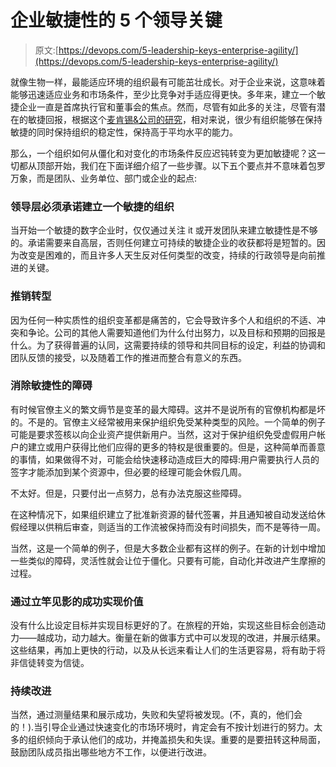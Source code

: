# 企业敏捷性的 5 个领导关键

> 原文:[https://devops.com/5-leadership-keys-enterprise-agility/](https://devops.com/5-leadership-keys-enterprise-agility/)

就像生物一样，最能适应环境的组织最有可能茁壮成长。对于企业来说，这意味着能够迅速适应业务和市场条件，至少比竞争对手适应得更快。多年来，建立一个敏捷企业一直是首席执行官和董事会的焦点。然而，尽管有如此多的关注，尽管有潜在的敏捷回报，根据这个[麦肯锡&公司的研究](http://www.mckinsey.com/business-functions/organization/our-insights/why-agility-pays)，相对来说，很少有组织能够在保持敏捷的同时保持组织的稳定性，保持高于平均水平的能力。

那么，一个组织如何从僵化和对变化的市场条件反应迟钝转变为更加敏捷呢？这一切都从顶部开始，我们在下面详细介绍了一些步骤。以下五个要点并不意味着包罗万象，而是团队、业务单位、部门或企业的起点:

### 领导层必须承诺建立一个敏捷的组织

当开始一个敏捷的数字企业时，仅仅通过关注 it 或开发团队来建立敏捷性是不够的。承诺需要来自高层，否则任何建立可持续的敏捷企业的收获都将是短暂的。因为改变是困难的，而且许多人天生反对任何类型的改变，持续的行政领导是向前推进的关键。

### 推销转型

因为任何一种实质性的组织变革都是痛苦的，它会导致许多个人和组织的不适、冲突和争论。公司的其他人需要知道他们为什么付出努力，以及目标和预期的回报是什么。为了获得普遍的认同，这需要持续的领导和共同目标的设定，利益的协调和团队反馈的接受，以及随着工作的推进而整合有意义的东西。

### 消除敏捷性的障碍

有时候官僚主义的繁文缛节是变革的最大障碍。这并不是说所有的官僚机构都是坏的。不是的。官僚主义经常被用来保护组织免受某种类型的风险。一个简单的例子可能是要求签核以向企业资产提供新用户。当然，这对于保护组织免受虚假用户帐户的建立或用户获得比他们应得的更多的特权是很重要的。但是，这种简单而善意的事情，如果做得不对，可能会给快速移动造成巨大的障碍:用户需要执行人员的签字才能添加到某个资源中，但必要的经理可能会休假几周。

不太好。但是，只要付出一点努力，总有办法克服这些障碍。

在这种情况下，如果组织建立了批准新资源的替代签署，并且通知被自动发送给休假经理以供稍后审查，则适当的工作流被保持而没有时间损失，而不是等待一周。

当然，这是一个简单的例子，但是大多数企业都有这样的例子。在新的计划中增加一些类似的障碍，灵活性就会让位于僵化。只要有可能，自动化并改进产生摩擦的过程。

### 通过立竿见影的成功实现价值

没有什么比设定目标并实现目标更好的了。在旅程的开始，实现这些目标会创造动力——越成功，动力越大。衡量在新的做事方式中可以发现的改进，并展示结果。这些结果，再加上更快的行动，以及从长远来看让人们的生活更容易，将有助于将非信徒转变为信徒。

### 持续改进

当然，通过测量结果和展示成功，失败和失望将被发现。(不，真的，他们会的！).当引导企业通过快速变化的市场环境时，肯定会有不按计划进行的努力。太多的组织倾向于承认他们的成功，并掩盖损失和失误。重要的是要扭转这种局面，鼓励团队成员指出哪些地方不工作，以便进行改进。